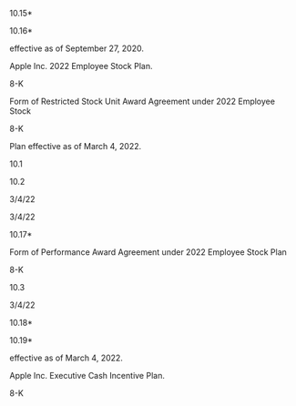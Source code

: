 10.15*

10.16*

effective as of September 27, 2020.

Apple Inc. 2022 Employee Stock Plan.

8-K

Form  of  Restricted  Stock  Unit  Award  Agreement  under  2022  Employee  Stock

8-K

Plan effective as of March 4, 2022.

10.1

10.2

3/4/22

3/4/22

10.17*

Form  of  Performance  Award  Agreement  under  2022  Employee  Stock  Plan

8-K

10.3

3/4/22

10.18*

10.19*

effective as of March 4, 2022.

Apple Inc. Executive Cash Incentive Plan.

8-K